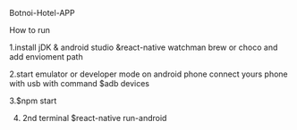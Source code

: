 Botnoi-Hotel-APP

How to run 

1.install jDK & android studio &react-native watchman brew or choco and add envioment path 

2.start emulator or developer mode on android phone connect yours phone with usb with command $adb devices

3.$npm start 

4. 2nd terminal $react-native run-android

